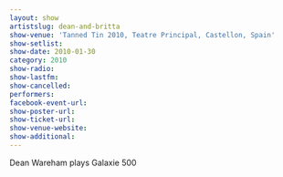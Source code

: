 ```yaml
---
layout: show
artistslug: dean-and-britta
show-venue: 'Tanned Tin 2010, Teatre Principal, Castellon, Spain'
show-setlist: 
show-date: 2010-01-30
category: 2010
show-radio: 
show-lastfm: 
show-cancelled: 
performers: 
facebook-event-url: 
show-poster-url: 
show-ticket-url: 
show-venue-website: 
show-additional: 
---
```


Dean Wareham plays Galaxie 500